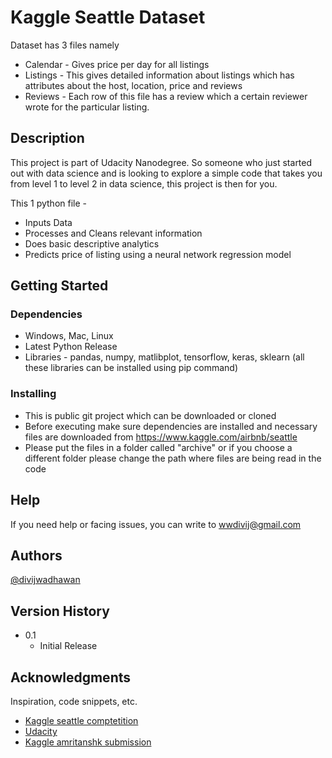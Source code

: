 # Kaggle Seattle Dataset

Dataset has 3 files namely
* Calendar - Gives price per day for all listings
* Listings - This gives detailed information about listings which has attributes about the host, location, price and reviews
* Reviews - Each row of this file has a review which a certain reviewer wrote for the particular listing.

## Description

This project is part of Udacity Nanodegree. So someone who just started out with data science and is looking to explore a simple code that takes you from level 1 to level 2 in data science, this project is then for you.

This 1 python file -
* Inputs Data
* Processes and Cleans relevant information
* Does basic descriptive analytics
* Predicts price of listing using a neural network regression model

## Getting Started

### Dependencies

* Windows, Mac, Linux
* Latest Python Release
* Libraries - pandas, numpy, matlibplot, tensorflow, keras, sklearn (all these libraries can be installed using pip command)

### Installing

* This is public git project which can be downloaded or cloned
* Before executing make sure dependencies are installed and necessary files are downloaded from https://www.kaggle.com/airbnb/seattle
* Please put the files in a folder called "archive" or if you choose a different folder please change the path where files are being read in the code

## Help

If you need help or facing issues, you can write to wwdivij@gmail.com

## Authors

[@divijwadhawan](https://linkedin.com/in/divijwadhawan/)

## Version History

* 0.1
    * Initial Release

## Acknowledgments

Inspiration, code snippets, etc.
* [Kaggle seattle comptetition](https://www.kaggle.com/airbnb/seattle)
* [Udacity](https://classroom.udacity.com/)
* [Kaggle amritanshk submission](https://www.kaggle.com/amritanshk/price-prediction)
